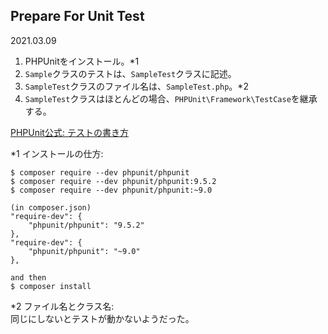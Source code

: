 ## Prepare For Unit Test
2021.03.09

1. PHPUnitをインストール。*1
2. `Sample`クラスのテストは、`SampleTest`クラスに記述。
3. `SampleTest`クラスのファイル名は、`SampleTest.php`。*2
4. `SampleTest`クラスはほとんどの場合、`PHPUnit\Framework\TestCase`を継承する。

[PHPUnit公式: テストの書き方](https://phpunit.readthedocs.io/ja/latest/writing-tests-for-phpunit.html)

*1 インストールの仕方:
```
$ composer require --dev phpunit/phpunit
$ composer require --dev phpunit/phpunit:9.5.2
$ composer require --dev phpunit/phpunit:~9.0
```
```
(in composer.json)
"require-dev": {
    "phpunit/phpunit": "9.5.2"
},
"require-dev": {
    "phpunit/phpunit": "~9.0"
},

and then
$ composer install
```

*2 ファイル名とクラス名:<br>
同じにしないとテストが動かないようだった。